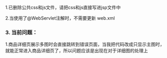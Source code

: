 1.已删除公共css和js文件，请把css和js直接写进jsp文件中

2.当使用了@WebServlet注解时，不需要更新 web.xml

### 3. 当前问题：

1.商品详细页展示多图时会直接跳转到错误页面，当我把代码改成只显示主图时，就能正常进入商品详细页了，所以问题应该是出现在对于详细图的处理上